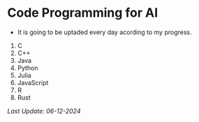 # Code Programming for AI
- It is going to be uptaded every day acording to my progress.

1. C
2. C++
3. Java
4. Python
5. Julia
6. JavaScript
7. R
8. Rust

*Last Update: 06-12-2024*